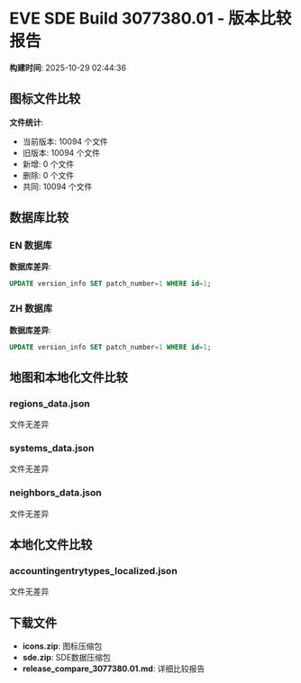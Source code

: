 # EVE SDE Build 3077380.01 - 版本比较报告

**构建时间**: 2025-10-29 02:44:36

## 图标文件比较

**文件统计**:
- 当前版本: 10094 个文件
- 旧版本: 10094 个文件
- 新增: 0 个文件
- 删除: 0 个文件
- 共同: 10094 个文件

## 数据库比较

### EN 数据库

**数据库差异**:
```sql
UPDATE version_info SET patch_number=1 WHERE id=1;
```

### ZH 数据库

**数据库差异**:
```sql
UPDATE version_info SET patch_number=1 WHERE id=1;
```

## 地图和本地化文件比较

### regions_data.json

文件无差异

### systems_data.json

文件无差异

### neighbors_data.json

文件无差异

## 本地化文件比较

### accountingentrytypes_localized.json

文件无差异


## 下载文件

- **icons.zip**: 图标压缩包
- **sde.zip**: SDE数据压缩包
- **release_compare_3077380.01.md**: 详细比较报告
